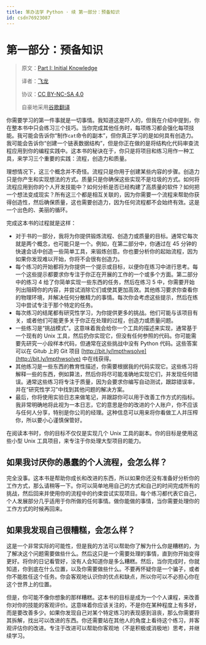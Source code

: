 ```yaml
---
title: 笨办法学 Python · 续 第一部分：预备知识
id: csdn76923087
---
```


# 第一部分：预备知识

> 原文：[Part I: Initial Knowledge](https://learncodethehardway.org/more-python-book/part0.html)
> 
> 译者：[飞龙](https://github.com/wizardforcel)
> 
> 协议：[CC BY-NC-SA 4.0](http://creativecommons.org/licenses/by-nc-sa/4.0/)
> 
> 自豪地采用[谷歌翻译](https://translate.google.cn/)

你需要学习的第一件事就是一切事情。我知道这是吓人的，但我在介绍中提到，你在整本书中只会练习三个技巧。当你完成其他任务时，每项练习都会强化每项技能。我可能会告诉你“制作`cat`命令的副本”，但你真正学习的是如何具有创造力。我可能会告诉你“创建一个链表数据结构”，但是你正在做的是将结构化代码审查流程应用到你的编程实践中。这本书的秘诀在于，你只是将项目和练习用作一种工具，来学习三个重要的实践：流程，创造力和质量。

理想情况下，这三个概念并不奇怪。流程只是你用于创建某些内容的步骤。创造力只是你产生和实现想法的方式。质量只是你确保这些实现不是垃圾的方式。如何将流程应用到你的个人开发技能中？如何分析是否已经构建了高质量的软件？如何把一个想法变成现实？所有这三个都是相互关联的，因为你需要一个流程来帮助你获得创造性，然后确保质量，这也需要创造力，因为任何流程都不会始终有效。这是一个出色的、美丽的循环。

完成这本书的过程就是这样：

*   对于书的一部分，我将为你提供锻炼流程、创造力或质量的目标。通常它每次就是两个概念，也可能只是一个。例如，在第二部分中，你通过在 45 分钟的快速会话中创造一些简单工具，来锻炼创意。你也要分析你的起始流程，因为如果你发现难以开始，你将不会很有创造力。
*   每个练习的开始都将为你提供一个提示或目标，以便你在练习中进行思考。每一个这些提示都要求你专注于你正在开展的工作的一个或多个方面。第二部分中的练习 4 给了你简单实现一些东西的任务，然后在练习 5 中，你需要开始列出阻碍你的内容，并尝试消除它们或使其更加高效。其他练习要求你查看你的物理环境，并解决任何分散精力的事情。每次你会考虑这些提示，然后在练习中尝试专注于那个特定的任务。
*   每次练习的结尾都有研究性学习，为你提供更多的挑战。他们可能与该项目有关，或者他们可能更多关于你正在处理的过程，创造力或质量问题。
*   一些练习是“挑战模式”。这意味着我会给你一个工具的描述来实现，通常基于一个现有的 Unix 工具，然后扔你实现它，但没有任何参照的代码。你可能需要先研究一小段样本代码，但通常在这些挑战中没有 Python 代码。这些答案可以在 Gitub 上的 Git 项目 [http://bit.ly/lmpthwsolve](http://bit.ly/lmpthwsolve) 中在线获得。
*   其他练习是一些东西的教育性描述，你需要根据我的代码实现它。这些练习将解释一些的东西，例如算法，然后你将尽可能准确地实现它们，并发现任何错误。通常这些练习将专注于质量，因为会要求你编写自动测试，跟踪错误率，并在“研究性学习”中找到其他问题的解决方案。
*   最后，你将使用实验日志来做笔记，并跟踪你可以用于改善工作方式的指标。我非常明确地将此视为一本日志，它的意思是你的改进的个人账户，你不应该与任何人分享，特别是你公司的经理。这种信息可以用来将你看做工人并压榨你，所以要小心谨慎保管好。

在阅读本书时，你的目标不仅仅是实现几个 Unix 工具的副本。你的目标是使用这些小型 Unix 工具项目，来专注于你处理大型项目的能力。

## 如果我讨厌你的愚蠢的个人流程，会怎么样？

完全没事。这本书是帮助你成长和改进的东西，所以如果你还没有准备好分析你的工作方式，那么请稍等一下。你可以简单地用自己的方式和自己的时间完成所有的挑战，然后回来并使用你的流程中的约束尝试实现项目。每个练习都代表它自己，个人发展部分几乎适用于你所做的任何事情。做你能做的事情，当你需要处理你的工作方式的时候再回来。

## 如果我发现自己很糟糕，会怎么样？

这是一个非常实际的可能性，但是我的方法可以帮助你了解为什么你是糟糕的，为了解决这个问题需要做些什么。然后这只是一个需要处理的事情，直到你开始变得更好。将你的日记看管好，没有人会知道你是多么糟糕。然后，当你完成时，你就知道，你到底在什么位置，以及你需要做些什么。不要再怀疑你是一个骗子，或者你不能胜任这个任务。你会客观地认识你的优点和缺点，所以你可以不必担心你在这个世界上的位置。

但是，你可能不像你想象的那样糟糕。这本书的目标是成为一个个人课程，来改善你对你的技能的客观评价。这意味着你应该关注的，不是你在某种程度上有多好，而是要改善多少。如果你发现自己对某个特定练习的表现感到沮丧，那么你需要将其拆解，找出可以改进的东西。你还需要站在其他人的角度上看待这个练习，并客观评估你的改进。专注于改进可以帮助你客观地（不是积极或消极地）思考，并继续学习。